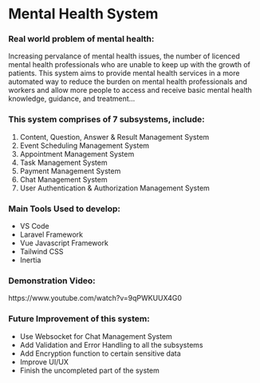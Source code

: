 <h1> Mental Health System </h1>

<h3> Real world problem of mental health:</h3>
<p> Increasing pervalance of mental health issues, the number of licenced mental health professionals who are unable to keep up with the growth of patients. This system aims to provide mental health services in a more automated way to reduce the burden on mental health professionals and workers and allow more people to access and receive basic mental health knowledge, guidance, and treatment... </p> 
<h3> This system comprises of 7 subsystems, include: </h3>
<ol>
<li> Content, Question, Answer & Result Management System </li>
<li> Event Scheduling Management System </li>
<li> Appointment Management System </li>
<li> Task Management System </li>
<li> Payment Management System </li>
<li> Chat Management System </li>
<li> User Authentication & Authorization Management System </li>
</ol>


<h3> Main Tools Used to develop: </h3>
<ul>
<li> VS Code </li>
<li> Laravel Framework </li>
<li> Vue Javascript Framework </li>
<li> Tailwind CSS </li>
<li> Inertia</li>
</ul>

<h3>Demonstration Video:</h3>
https://www.youtube.com/watch?v=9qPWKUUX4G0

<h3> Future Improvement of this system: </h3>
<ul>
<li> Use Websocket for Chat Management System </li>
<li> Add Validation and Error Handling to all the subsystems </li>
<li> Add Encryption function to certain sensitive data </li>
<li> Improve UI/UX </li>
<li> Finish the uncompleted part of the system </li>
</ul>
